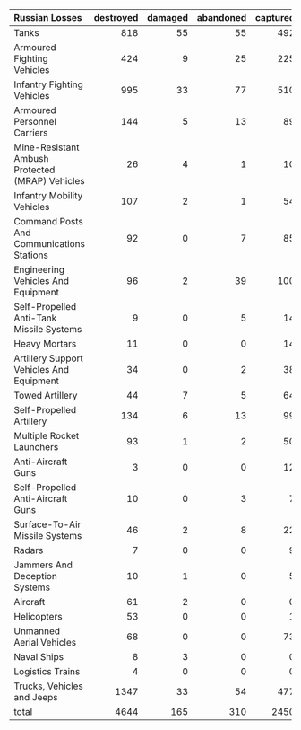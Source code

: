 | Russian Losses                                   |   destroyed |   damaged |   abandoned |   captured |   total |
|:-------------------------------------------------|------------:|----------:|------------:|-----------:|--------:|
| Tanks                                            |         818 |        55 |          55 |        492 |    1420 |
| Armoured Fighting Vehicles                       |         424 |         9 |          25 |        225 |     683 |
| Infantry Fighting Vehicles                       |         995 |        33 |          77 |        510 |    1615 |
| Armoured Personnel Carriers                      |         144 |         5 |          13 |         89 |     251 |
| Mine-Resistant Ambush Protected  (MRAP) Vehicles |          26 |         4 |           1 |         10 |      41 |
| Infantry Mobility Vehicles                       |         107 |         2 |           1 |         54 |     164 |
| Command Posts And Communications Stations        |          92 |         0 |           7 |         85 |     184 |
| Engineering Vehicles And Equipment               |          96 |         2 |          39 |        100 |     237 |
| Self-Propelled Anti-Tank Missile Systems         |           9 |         0 |           5 |         14 |      28 |
| Heavy Mortars                                    |          11 |         0 |           0 |         14 |      25 |
| Artillery Support Vehicles And Equipment         |          34 |         0 |           2 |         38 |      74 |
| Towed Artillery                                  |          44 |         7 |           5 |         64 |     120 |
| Self-Propelled Artillery                         |         134 |         6 |          13 |         99 |     252 |
| Multiple Rocket Launchers                        |          93 |         1 |           2 |         50 |     146 |
| Anti-Aircraft Guns                               |           3 |         0 |           0 |         12 |      15 |
| Self-Propelled Anti-Aircraft Guns                |          10 |         0 |           3 |          7 |      20 |
| Surface-To-Air Missile Systems                   |          46 |         2 |           8 |         22 |      78 |
| Radars                                           |           7 |         0 |           0 |          9 |      16 |
| Jammers And Deception Systems                    |          10 |         1 |           0 |          5 |      16 |
| Aircraft                                         |          61 |         2 |           0 |          0 |      63 |
| Helicopters                                      |          53 |         0 |           0 |          1 |      54 |
| Unmanned Aerial Vehicles                         |          68 |         0 |           0 |         73 |     141 |
| Naval Ships                                      |           8 |         3 |           0 |          0 |      11 |
| Logistics Trains                                 |           4 |         0 |           0 |          0 |       4 |
| Trucks, Vehicles and Jeeps                       |        1347 |        33 |          54 |        477 |    1911 |
| total                                            |        4644 |       165 |         310 |       2450 |    7569 |